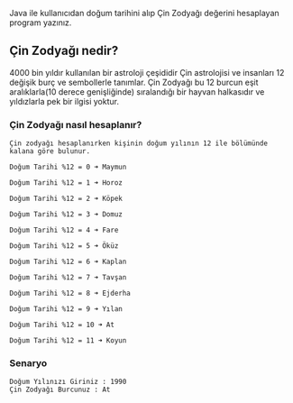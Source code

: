 Java ile kullanıcıdan doğum tarihini alıp Çin Zodyağı değerini hesaplayan program yazınız.

## Çin Zodyağı nedir?

4000 bin yıldır kullanılan bir astroloji çeşididir Çin astrolojisi ve insanları 12 değişik burç ve sembollerle tanımlar. Çin Zodyağı bu 12 burcun eşit aralıklarla(10 derece genişliğinde) sıralandığı bir hayvan halkasıdır ve yıldızlarla pek bir ilgisi yoktur.
### Çin Zodyağı nasıl hesaplanır?
    
    Çin zodyağı hesaplanırken kişinin doğum yılının 12 ile bölümünde kalana göre bulunur.
    
    Doğum Tarihi %12 = 0 ➜ Maymun
    
    Doğum Tarihi %12 = 1 ➜ Horoz
    
    Doğum Tarihi %12 = 2 ➜ Köpek
    
    Doğum Tarihi %12 = 3 ➜ Domuz
    
    Doğum Tarihi %12 = 4 ➜ Fare
    
    Doğum Tarihi %12 = 5 ➜ Öküz
    
    Doğum Tarihi %12 = 6 ➜ Kaplan
    
    Doğum Tarihi %12 = 7 ➜ Tavşan
    
    Doğum Tarihi %12 = 8 ➜ Ejderha
    
    Doğum Tarihi %12 = 9 ➜ Yılan
    
    Doğum Tarihi %12 = 10 ➜ At
    
    Doğum Tarihi %12 = 11 ➜ Koyun

### Senaryo

    Doğum Yılınızı Giriniz : 1990
    Çin Zodyağı Burcunuz : At
